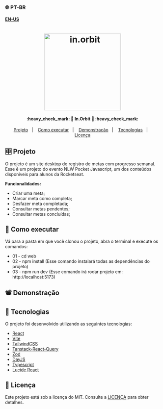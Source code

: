 ### 🌐 PT-BR
#### [EN-US]()

<h1 align="center">
    <img alt="in.orbit" title="#in.orbit" src="../github/logo.svg" width="250px" />
</h1>

<h4 align="center"> 
	:heavy_check_mark: 🚀 In.Orbit 🚀 :heavy_check_mark:
</h4>

<p align="center">
  <a href="#-projeto">Projeto</a>&nbsp;&nbsp;&nbsp;|&nbsp;&nbsp;&nbsp;
  <a href="#-como-executar">Como executar</a>&nbsp;&nbsp;&nbsp;|&nbsp;&nbsp;&nbsp;
  <a href="#%EF%B8%8F-demonstração">Demonstração</a>&nbsp;&nbsp;&nbsp;|&nbsp;&nbsp;&nbsp;
  <a href="#-tecnologias">Tecnologias</a>&nbsp;&nbsp;&nbsp;|&nbsp;&nbsp;&nbsp;
  <a href="#memo-licença">Licença</a>
</p>

## 🈸 Projeto

O projeto é um site desktop de registro de metas com progresso semanal. Esse é um projeto do evento NLW Pocket Javascript, um dos conteúdos disponíveis para alunos da Rocketseat.

<b>Funcionalidades:</b>
- Criar uma meta;
- Marcar meta como completa;
- Desfazer meta completada;
- Consultar metas pendentes;
- Consultar metas concluídas;

## 🔧 Como executar
Vá para a pasta em que você clonou o projeto, abra o terminal e execute os comandos:
- 01 - cd web
- 02 - npm install (Esse comando instalará todas as dependências do projeto)
- 03 - npm run dev (Esse comando irá rodar projeto em: http://localhost:5173)

## 📽️ Demonstração


## 🚀 Tecnologias

O projeto foi desenvolvido utilizando as seguintes tecnologias:

- [React](https://reactjs.org)
- [Vite](https://vitejs.dev)
- [TailwindCSS](https://tailwindcss.com)
- [Tanstack-React-Query](https://tanstack.com/query/latest)
- [Zod](https://zod.dev)
- [DayJS](https://day.js.org)
- [Typescript](https://www.typescriptlang.org)
- [Lucide React](https://lucide.dev)

## :memo: Licença
Este projeto está sob a licença do MIT. Consulte a [LICENÇA](LICENSE) para obter detalhes.
